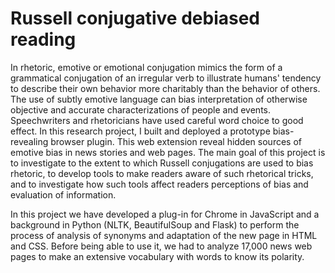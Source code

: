 # Russell conjugative debiased reading

In rhetoric, emotive or emotional conjugation mimics the form of a grammatical conjugation of an irregular verb to illustrate humans' tendency to describe their own
behavior more charitably than the behavior of others. The use of subtly emotive language can bias interpretation of otherwise objective and accurate characterizations
of people and events. Speechwriters and rhetoricians have used careful word choice to good effect. 
In this research project, I built and deployed a prototype bias-revealing browser plugin. This web extension reveal hidden sources of emotive bias in news stories and web pages. The main goal of this project is to investigate to the extent to which
Russell conjugations are used to bias rhetoric, to develop tools to make readers aware of such rhetorical tricks, and to investigate how such tools affect readers perceptions
of bias and evaluation of information.

In this project we have developed a plug-in for Chrome in JavaScript and a background in Python (NLTK, BeautifulSoup and Flask) to perform the process of analysis of synonyms and adaptation of
the new page in HTML and CSS. Before being able to use it, we had to analyze 17,000 news web pages to make an extensive vocabulary with words to know its polarity.
